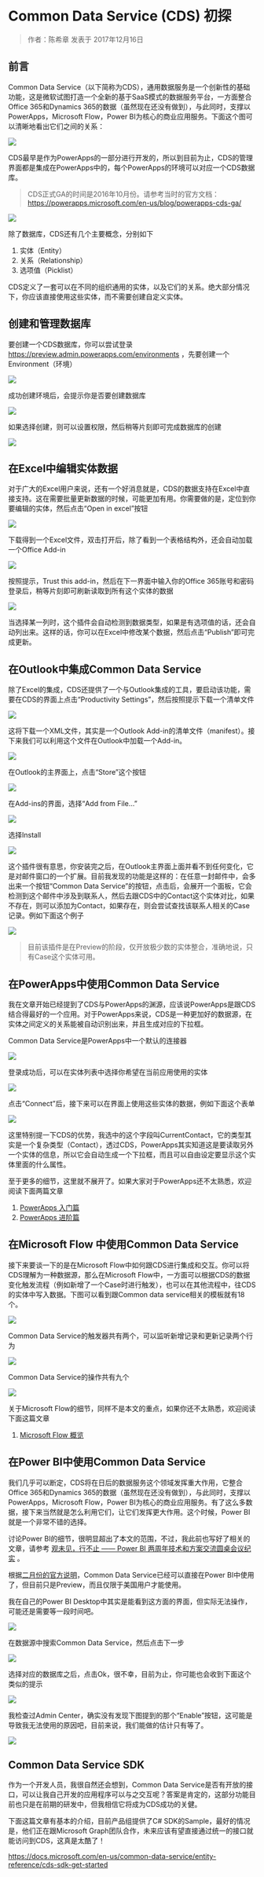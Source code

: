 # Common Data Service (CDS) 初探
> 作者：陈希章 发表于 2017年12月16日

## 前言

Common Data Service（以下简称为CDS），通用数据服务是一个创新性的基础功能，这是微软试图打造一个全新的基于SaaS模式的数据服务平台，一方面整合Office 365和Dynamics 365的数据（虽然现在还没有做到），与此同时，支撑以PowerApps，Microsoft Flow，Power BI为核心的商业应用服务。下面这个图可以清晰地看出它们之间的关系：

![](images/businessplatformarc.png)

CDS最早是作为PowerApps的一部分进行开发的，所以到目前为止，CDS的管理界面都是集成在PowerApps中的，每个PowerApps的环境可以对应一个CDS数据库。

> CDS正式GA的时间是2016年10月份。请参考当时的官方文档：https://powerapps.microsoft.com/en-us/blog/powerapps-cds-ga/

![](images/2017-12-16-21-22-42.png)

除了数据库，CDS还有几个主要概念，分别如下

1. 实体（Entity）
1. 关系（Relationship）
1. 选项值（Picklist）

CDS定义了一套可以在不同的组织通用的实体，以及它们的关系。绝大部分情况下，你应该直接使用这些实体，而不需要创建自定义实体。

## 创建和管理数据库

要创建一个CDS数据库，你可以尝试登录 https://preview.admin.powerapps.com/environments ，先要创建一个Environment（环境）

![](images/2017-12-16-22-24-21.png)

成功创建环境后，会提示你是否要创建数据库

![](images/2017-12-16-22-25-51.png)

如果选择创建，则可以设置权限，然后稍等片刻即可完成数据库的创建

![](images/2017-12-16-22-26-30.png)

## 在Excel中编辑实体数据

对于广大的Excel用户来说，还有一个好消息就是，CDS的数据支持在Excel中直接支持。这在需要批量更新数据的时候，可能更加有用。你需要做的是，定位到你要编辑的实体，然后点击“Open in excel”按钮

![](images/2017-12-16-21-30-26.png)

下载得到一个Excel文件，双击打开后，除了看到一个表格结构外，还会自动加载一个Office Add-in

![](images/2017-12-16-21-27-15.png)

按照提示，Trust this add-in，然后在下一界面中输入你的Office 365账号和密码登录后，稍等片刻即可刷新读取到所有这个实体的数据

![](images/2017-12-16-21-33-20.png)

当选择某一列时，这个插件会自动检测到数据类型，如果是有选项值的话，还会自动列出来。这样的话，你可以在Excel中修改某个数据，然后点击“Publish”即可完成更新。

## 在Outlook中集成Common Data Service

除了Excel的集成，CDS还提供了一个与Outlook集成的工具，要启动该功能，需要在CDS的界面上点击“Productivity Settings”，然后按照提示下载一个清单文件

![](images/2017-12-16-21-45-47.png)

这将下载一个XML文件，其实是一个Outlook Add-in的清单文件（manifest）。接下来我们可以利用这个文件在Outlook中加载一个Add-in。

![](images/2017-12-16-21-48-14.png)

在Outlook的主界面上，点击“Store”这个按钮

![](images/2017-12-16-21-49-01.png)

在Add-ins的界面，选择“Add from File...”

![](images/2017-12-16-21-49-59.png)

选择Install

![](images/2017-12-16-21-50-50.png)

这个插件很有意思，你安装完之后，在Outlook主界面上面并看不到任何变化，它是对邮件窗口的一个扩展。目前我发现的功能是这样的：在任意一封邮件中，会多出来一个按钮“Common Data Service”的按钮，点击后，会展开一个面板，它会检测到这个邮件中涉及到联系人，然后去跟CDS中的Contact这个实体对比，如果不存在，则可以添加为Contact，如果存在，则会尝试查找该联系人相关的Case记录。例如下面这个例子

![](images/2017-12-16-22-16-04.png)

> 目前该插件是在Preview的阶段，仅开放极少数的实体整合，准确地说，只有Case这个实体可用。

## 在PowerApps中使用Common Data Service

我在文章开始已经提到了CDS与PowerApps的渊源，应该说PowerApps是跟CDS结合得最好的一个应用。对于PowerApps来说，CDS是一种更加好的数据源，在实体之间定义的关系能被自动识别出来，并且生成对应的下拉框。

Common Data Service是PowerApps中一个默认的连接器

![](images/2017-12-16-22-44-27.png)

登录成功后，可以在实体列表中选择你希望在当前应用使用的实体

![](images/2017-12-16-22-45-54.png)

点击“Connect”后，接下来可以在界面上使用这些实体的数据，例如下面这个表单

![](images/2017-12-17-08-21-16.png)

这里特别提一下CDS的优势，我选中的这个字段叫CurrentContact，它的类型其实是一个复杂类型（Contact），透过CDS，PowerApps其实知道这是要读取另外一个实体的信息，所以它会自动生成一个下拉框，而且可以自由设定要显示这个实体里面的什么属性。

至于更多的细节，这里就不展开了。如果大家对于PowerApps还不太熟悉，欢迎阅读下面两篇文章

1. [PowerApps 入门篇](powerapps.md)
1. [PowerApps 进阶篇](powerappsadv.md)

## 在Microsoft Flow 中使用Common Data Service

接下来要谈一下的是在Microsoft Flow中如何跟CDS进行集成和交互。你可以将CDS理解为一种数据源，那么在Microsoft Flow中，一方面可以根据CDS的数据变化触发流程（例如新增了一个Case时进行触发），也可以在其他流程中，往CDS的实体中写入数据。下图可以看到跟Common data service相关的模板就有18个。

![](images/2017-12-17-08-27-32.png)

Common Data Service的触发器共有两个，可以监听新增记录和更新记录两个行为

![](images/2017-12-17-08-29-35.png)

Common Data Service的操作共有九个

![](images/2017-12-17-08-30-27.png)

关于Microsoft Flow的细节，同样不是本文的重点，如果你还不太熟悉，欢迎阅读下面这篇文章

1. [Microsoft Flow 概览](microsoftflow.md)

## 在Power BI中使用Common Data Service

我们几乎可以断定，CDS将在日后的数据服务这个领域发挥重大作用，它整合Office 365和Dynamics 365的数据（虽然现在还没有做到），与此同时，支撑以PowerApps，Microsoft Flow，Power BI为核心的商业应用服务。有了这么多数据，接下来当然就是怎么利用它们，让它们发挥更大作用。这个时候，Power BI就是一个非常不错的选择。

讨论Power BI的细节，很明显超出了本文的范围，不过，我此前也写好了相关的文章，请参考  [观未见，行不止 —— Power BI 两周年技术和方案交流圆桌会议纪实](powerbi.md) 。

根据[二月份的官方说明](https://powerapps.microsoft.com/en-us/blog/cdsconnectortopowerbi/)，Common Data Service已经可以直接在Power BI中使用了，但目前只是Preview，而且仅限于美国用户才能使用。

我在自己的Power BI Desktop中其实是能看到这方面的界面，但实际无法操作，可能还是需要等一段时间吧。

![](images/2017-12-17-08-38-47.png)

在数据源中搜索Common Data Service，然后点击下一步

![](images/2017-12-17-08-39-33.png)

选择对应的数据库之后，点击Ok，很不幸，目前为止，你可能也会收到下面这个类似的提示

![](images/2017-12-17-08-40-31.png)

我检查过Admin Center，确实没有发现下图提到的那个“Enable”按钮，这可能是导致我无法使用的原因吧，目前来说，我们能做的估计只有等了。

![](images/2017-12-17-08-40-57.png)

## Common Data Service SDK

作为一个开发人员，我很自然还会想到，Common Data Service是否有开放的接口，可以让我自己开发的应用程序可以与之交互呢？答案是肯定的，这部分功能目前也只是在前期的研发中，但我相信它将成为CDS成功的关健。

下面这篇文章有基本的介绍，目前产品组提供了C# SDK的Sample，最好的情况是，他们正在跟Microsoft Graph团队合作，未来应该有望直接通过统一的接口就能访问到CDS，这真是太酷了！

https://docs.microsoft.com/en-us/common-data-service/entity-reference/cds-sdk-get-started